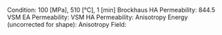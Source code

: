 Condition: 100 [MPa], 510 [°C], 1 [min]
Brockhaus HA Permeability: 844.5
VSM EA Permeability: 
VSM HA Permeability: 
Anisotropy Energy (uncorrected for shape): 
Anisotropy Field: 
